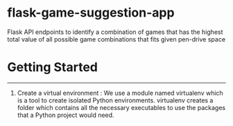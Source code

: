 # flask-game-suggestion-app
Flask API endpoints to identify a combination of games that has the highest total value of all possible game combinations that fits given pen-drive space

# Getting Started
------------
1. Create a virtual environment : We use a module named virtualenv which is a tool to create isolated Python environments. virtualenv creates a folder which contains all the necessary executables to use the packages that a Python project would need.
